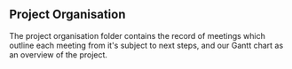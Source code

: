 ## Project Organisation
The project organisation folder contains the record of meetings which outline each meeting from it's subject to next steps, and our Gantt chart as an overview of the project.
